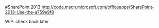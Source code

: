 #SharePoint 2013
http://code.msdn.microsoft.com/officeapps/SharePoint-2013-Use-the-a759e9f8

WIP: check back later
